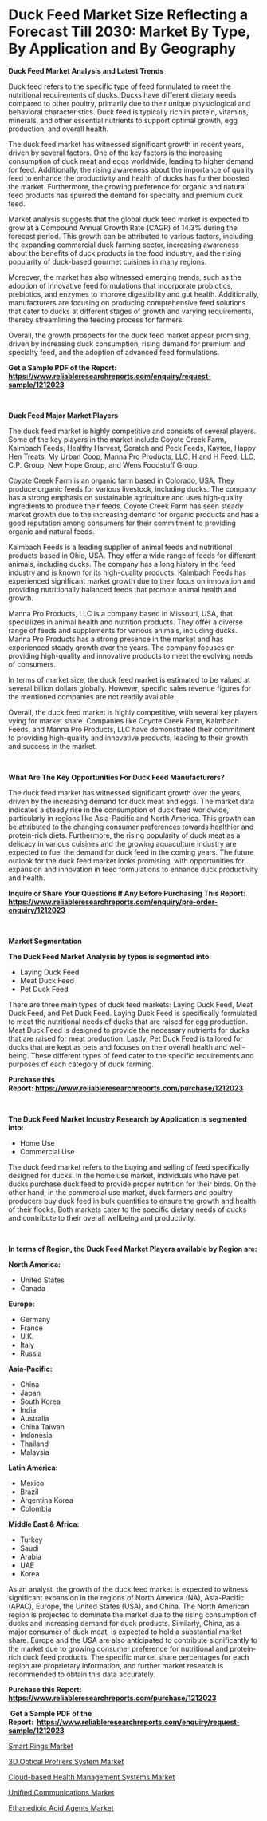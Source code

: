 <p><h1>Duck Feed Market Size Reflecting a Forecast Till 2030: Market By Type, By Application and By Geography</h1></p><p><strong>Duck Feed Market Analysis and Latest Trends</strong></p>
<p><p>Duck feed refers to the specific type of feed formulated to meet the nutritional requirements of ducks. Ducks have different dietary needs compared to other poultry, primarily due to their unique physiological and behavioral characteristics. Duck feed is typically rich in protein, vitamins, minerals, and other essential nutrients to support optimal growth, egg production, and overall health.</p><p>The duck feed market has witnessed significant growth in recent years, driven by several factors. One of the key factors is the increasing consumption of duck meat and eggs worldwide, leading to higher demand for feed. Additionally, the rising awareness about the importance of quality feed to enhance the productivity and health of ducks has further boosted the market. Furthermore, the growing preference for organic and natural feed products has spurred the demand for specialty and premium duck feed.</p><p>Market analysis suggests that the global duck feed market is expected to grow at a Compound Annual Growth Rate (CAGR) of 14.3% during the forecast period. This growth can be attributed to various factors, including the expanding commercial duck farming sector, increasing awareness about the benefits of duck products in the food industry, and the rising popularity of duck-based gourmet cuisines in many regions.</p><p>Moreover, the market has also witnessed emerging trends, such as the adoption of innovative feed formulations that incorporate probiotics, prebiotics, and enzymes to improve digestibility and gut health. Additionally, manufacturers are focusing on producing comprehensive feed solutions that cater to ducks at different stages of growth and varying requirements, thereby streamlining the feeding process for farmers.</p><p>Overall, the growth prospects for the duck feed market appear promising, driven by increasing duck consumption, rising demand for premium and specialty feed, and the adoption of advanced feed formulations.</p></p>
<p><strong>Get a Sample PDF of the Report:&nbsp; <a href="https://www.reliableresearchreports.com/enquiry/request-sample/1212023">https://www.reliableresearchreports.com/enquiry/request-sample/1212023</a></strong></p>
<p>&nbsp;</p>
<p><strong>Duck Feed Major Market Players</strong></p>
<p><p>The duck feed market is highly competitive and consists of several players. Some of the key players in the market include Coyote Creek Farm, Kalmbach Feeds, Healthy Harvest, Scratch and Peck Feeds, Kaytee, Happy Hen Treats, My Urban Coop, Manna Pro Products, LLC, H and H Feed, LLC, C.P. Group, New Hope Group, and Wens Foodstuff Group.</p><p>Coyote Creek Farm is an organic farm based in Colorado, USA. They produce organic feeds for various livestock, including ducks. The company has a strong emphasis on sustainable agriculture and uses high-quality ingredients to produce their feeds. Coyote Creek Farm has seen steady market growth due to the increasing demand for organic products and has a good reputation among consumers for their commitment to providing organic and natural feeds.</p><p>Kalmbach Feeds is a leading supplier of animal feeds and nutritional products based in Ohio, USA. They offer a wide range of feeds for different animals, including ducks. The company has a long history in the feed industry and is known for its high-quality products. Kalmbach Feeds has experienced significant market growth due to their focus on innovation and providing nutritionally balanced feeds that promote animal health and growth.</p><p>Manna Pro Products, LLC is a company based in Missouri, USA, that specializes in animal health and nutrition products. They offer a diverse range of feeds and supplements for various animals, including ducks. Manna Pro Products has a strong presence in the market and has experienced steady growth over the years. The company focuses on providing high-quality and innovative products to meet the evolving needs of consumers.</p><p>In terms of market size, the duck feed market is estimated to be valued at several billion dollars globally. However, specific sales revenue figures for the mentioned companies are not readily available.</p><p>Overall, the duck feed market is highly competitive, with several key players vying for market share. Companies like Coyote Creek Farm, Kalmbach Feeds, and Manna Pro Products, LLC have demonstrated their commitment to providing high-quality and innovative products, leading to their growth and success in the market.</p></p>
<p>&nbsp;</p>
<p><strong>What Are The Key Opportunities For Duck Feed Manufacturers?</strong></p>
<p><p>The duck feed market has witnessed significant growth over the years, driven by the increasing demand for duck meat and eggs. The market data indicates a steady rise in the consumption of duck feed worldwide, particularly in regions like Asia-Pacific and North America. This growth can be attributed to the changing consumer preferences towards healthier and protein-rich diets. Furthermore, the rising popularity of duck meat as a delicacy in various cuisines and the growing aquaculture industry are expected to fuel the demand for duck feed in the coming years. The future outlook for the duck feed market looks promising, with opportunities for expansion and innovation in feed formulations to enhance duck productivity and health.</p></p>
<p><strong>Inquire or Share Your Questions If Any Before Purchasing This Report: <a href="https://www.reliableresearchreports.com/enquiry/pre-order-enquiry/1212023">https://www.reliableresearchreports.com/enquiry/pre-order-enquiry/1212023</a></strong></p>
<p>&nbsp;</p>
<p><strong>Market Segmentation</strong></p>
<p><strong>The Duck Feed Market Analysis by types is segmented into:</strong></p>
<p><ul><li>Laying Duck Feed</li><li>Meat Duck Feed</li><li>Pet Duck Feed</li></ul></p>
<p><p>There are three main types of duck feed markets: Laying Duck Feed, Meat Duck Feed, and Pet Duck Feed. Laying Duck Feed is specifically formulated to meet the nutritional needs of ducks that are raised for egg production. Meat Duck Feed is designed to provide the necessary nutrients for ducks that are raised for meat production. Lastly, Pet Duck Feed is tailored for ducks that are kept as pets and focuses on their overall health and well-being. These different types of feed cater to the specific requirements and purposes of each category of duck farming.</p></p>
<p><strong>Purchase this Report:&nbsp;<a href="https://www.reliableresearchreports.com/purchase/1212023">https://www.reliableresearchreports.com/purchase/1212023</a></strong></p>
<p>&nbsp;</p>
<p><strong>The Duck Feed Market Industry Research by Application is segmented into:</strong></p>
<p><ul><li>Home Use</li><li>Commercial Use</li></ul></p>
<p><p>The duck feed market refers to the buying and selling of feed specifically designed for ducks. In the home use market, individuals who have pet ducks purchase duck feed to provide proper nutrition for their birds. On the other hand, in the commercial use market, duck farmers and poultry producers buy duck feed in bulk quantities to ensure the growth and health of their flocks. Both markets cater to the specific dietary needs of ducks and contribute to their overall wellbeing and productivity.</p></p>
<p>&nbsp;</p>
<p><strong>In terms of Region, the Duck Feed Market Players available by Region are:</strong></p>
<p>
    <p> <strong> North America: </strong>
        <ul>
            <li>United States</li>
            <li>Canada</li>
        </ul>
        </p> 
    <p> <strong> Europe: </strong>
        <ul>
            <li>Germany</li>
            <li>France</li>
            <li>U.K.</li>
            <li>Italy</li>
            <li>Russia</li>
        </ul>
        </p> 
    <p> <strong> Asia-Pacific: </strong>
        <ul>
            <li>China</li>
            <li>Japan</li>
            <li>South Korea</li>
            <li>India</li>
            <li>Australia</li>
            <li>China Taiwan</li>
            <li>Indonesia</li>
            <li>Thailand</li>
            <li>Malaysia</li>
        </ul>
        </p> 
    <p> <strong> Latin America: </strong>
        <ul>
            <li>Mexico</li>
            <li>Brazil</li>
            <li>Argentina Korea</li>
            <li>Colombia</li>
        </ul>
        </p> 
    <p> <strong> Middle East & Africa: </strong>
        <ul>
            <li>Turkey</li>
            <li>Saudi</li>
            <li>Arabia</li>
            <li>UAE</li>
            <li>Korea</li>
        </ul>
    </p>
    </p>
<p><p>As an analyst, the growth of the duck feed market is expected to witness significant expansion in the regions of North America (NA), Asia-Pacific (APAC), Europe, the United States (USA), and China. The North American region is projected to dominate the market due to the rising consumption of ducks and increasing demand for duck products. Similarly, China, as a major consumer of duck meat, is expected to hold a substantial market share. Europe and the USA are also anticipated to contribute significantly to the market due to growing consumer preference for nutritional and protein-rich duck feed products. The specific market share percentages for each region are proprietary information, and further market research is recommended to obtain this data accurately.</p></p>
<p><strong>Purchase this Report: <a href="https://www.reliableresearchreports.com/purchase/1212023">https://www.reliableresearchreports.com/purchase/1212023</a></strong></p>
<p>&nbsp;<strong>Get a Sample PDF of the Report:&nbsp;&nbsp;<a href="https://www.reliableresearchreports.com/enquiry/request-sample/1212023">https://www.reliableresearchreports.com/enquiry/request-sample/1212023</a></strong></p>
<p><strong></strong></p>
<p><p><a href="https://medium.com/@emmyrolfson8689/smart-rings-market-size-growth-forecast-2023-2030-68867995b9b9">Smart Rings Market</a></p><p><a href="https://www.linkedin.com/pulse/3d-optical-profilers-system-market-research-report-unlocks/">3D Optical Profilers System Market</a></p><p><a href="https://www.linkedin.com/pulse/cloud-based-health-management-systems-market-2c/">Cloud-based Health Management Systems Market</a></p><p><a href="https://medium.com/@deirdreclark76/unified-communications-market-size-growth-forecast-2023-2030-d07069030cdb">Unified Communications Market</a></p><p><a href="https://www.linkedin.com/pulse/ethanedioic-acid-agents-market-size-share-amp-trends-analysis/">Ethanedioic Acid Agents Market</a></p></p>